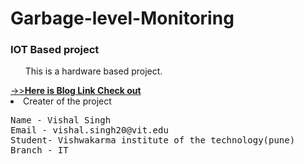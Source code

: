 # Garbage-level-Monitoring
### IOT Based project 

<ul>This is a hardware based project.</ul>
<a href="https://medium.com/@vishal.singh20/iot-based-garbage-monitoring-system-using-esp8266-b7fdb2b2cc71
">
->><b>Here is Blog Link Check out</b>
</a>



<li>Creater of the project
<pre>
Name - Vishal Singh
Email - vishal.singh20@vit.edu
Student- Vishwakarma institute of the technology(pune)
Branch - IT
 </pre>
 
 
 
